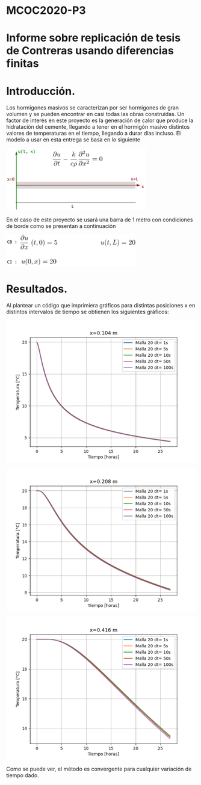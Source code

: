 # MCOC2020-P3
  
# Informe sobre replicación de tesis de Contreras usando diferencias finitas 

# Introducción.
Los hormigones masivos se caracterizan por ser hormigones de gran volumen y se pueden encontrar en casi todas las obras construidas. Un factor de interés en este proyecto es la generación de calor que produce la hidratación del cemente, llegando a tener en el hormigón masivo distintos valores de temperaturas en el tiempo, llegando a durar días incluso.
El modelo a usar en esta entrega se basa en lo siguiente

![imagen](/ec1.PNG)

En el caso de este proyecto se usará una barra de 1 metro con condiciones de borde como se presentan a continuación
 
![imagen](/cond_borde.PNG)


# Resultados.

 Al plantear un código que imprimiera gráficos para distintas posiciones x en distintos intervalos de tiempo se obtienen los siguientes gráficos:
 
 ![imagen](/x=0.104.png)
 
 

![imagen](/x=0.208.png)
  
  
![imagen](/x=0.416.png)


Como se puede ver, el método es convergente para cualquier variación de tiempo dado.
